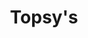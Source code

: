 ---
title: Topsy's
tags: john
image: /files/john/Topsys_2000.jpg
imageBase: Topsys
alt: Topsy's Cafe in downtown Concordia, Missouri with an old car out front.
imageDate: May 2022
location: Concordia, Missouri
camera: Canon T3i
metaDescription: Topsy's Cafe in downtown Concordia, Missouri with an old car out front.
---
